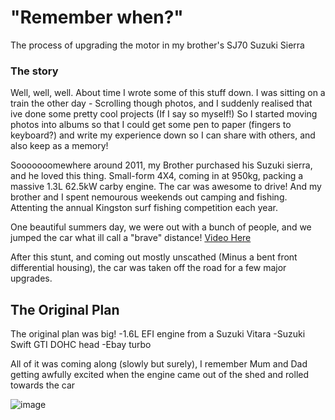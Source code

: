 # "Remember when?"
The process of upgrading the motor in my brother's SJ70 Suzuki Sierra
### The story

Well, well, well. About time I wrote some of this stuff down. I was sitting on a train the other day - Scrolling though photos, and I suddenly realised that ive done some pretty cool projects (If I say so myself!) So I started moving photos into albums so that I could get  some pen to paper (fingers to keyboard?) and write my experience down so I can share with others, and also keep as a memory!

Sooooooomewhere around 2011, my Brother purchased his Suzuki sierra, and he loved this thing. Small-form 4X4, coming in at 950kg, packing a massive 1.3L 62.5kW carby engine. The car was awesome to drive! And my brother and I spent nemourous weekends out camping and fishing. Attenting the annual Kingston surf fishing competition each year.

One beautiful summers day, we were out with a bunch of people, and we jumped the car what ill call a "brave" distance!
[Video Here](https://www.youtube.com/watch?v=iEPLQVoAssQ&ab)

After this stunt, and coming out mostly unscathed (Minus a bent front differential housing), the car was taken off the road for a few major upgrades.

## The Original Plan
The original plan was big!
-1.6L EFI engine from a Suzuki Vitara
-Suzuki Swift GTI DOHC head
-Ebay turbo

All of it was coming along (slowly but surely), I remember Mum and Dad getting awfully excited when the engine came out of the shed and rolled towards the car

![image](https://github.com/Leathal101/Jimmy-Seirra/assets/118662267/428dd4bd-28e7-46c2-86d4-170d09424225)

